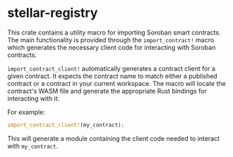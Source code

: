 # stellar-registry

This crate contains a utility macro for importing Soroban smart contracts. The main functionality is provided through the `import_contract!` macro which generates the necessary client code for interacting with Soroban contracts.

`import_contract_client!` automatically generates a contract client for a given contract. It expects the contract name to match either a published contract or a contract in your current workspace. The macro will locate the contract's WASM file and generate the appropriate Rust bindings for interacting with it.

For example:
```rust
import_contract_client!(my_contract);
```

This will generate a module containing the client code needed to interact with `my_contract`.
